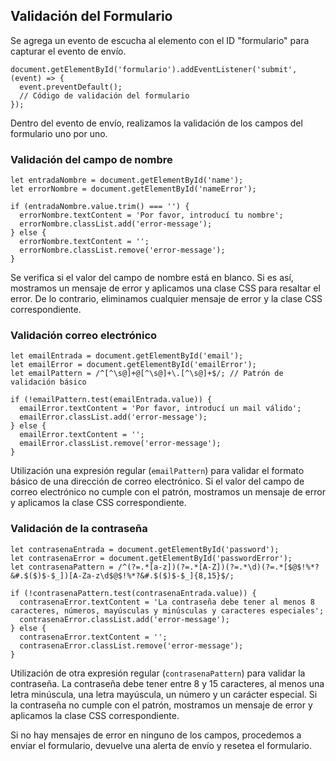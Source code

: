 ## Validación del Formulario

 Se agrega un evento de escucha al elemento con el ID "formulario" para capturar el evento de envío.

    document.getElementById('formulario').addEventListener('submit', (event) => {
      event.preventDefault();
      // Código de validación del formulario
    });

Dentro del evento de envío, realizamos la validación de los campos del formulario uno por uno.

### Validación del campo de nombre

    let entradaNombre = document.getElementById('name');
    let errorNombre = document.getElementById('nameError');
    
    if (entradaNombre.value.trim() === '') {
      errorNombre.textContent = 'Por favor, introducí tu nombre';
      errorNombre.classList.add('error-message');
    } else {
      errorNombre.textContent = '';
      errorNombre.classList.remove('error-message');
    }

Se verifica si el valor del campo de nombre está en blanco. Si es así, mostramos un mensaje de error y aplicamos una clase CSS para resaltar el error. De lo contrario, eliminamos cualquier mensaje de error y la clase CSS correspondiente.

### Validación correo electrónico

    let emailEntrada = document.getElementById('email');
    let emailError = document.getElementById('emailError');
    let emailPattern = /^[^\s@]+@[^\s@]+\.[^\s@]+$/; // Patrón de validación básico
    
    if (!emailPattern.test(emailEntrada.value)) {
      emailError.textContent = 'Por favor, introducí un mail válido';
      emailError.classList.add('error-message');
    } else {
      emailError.textContent = '';
      emailError.classList.remove('error-message');
    }

Utilización una expresión regular (`emailPattern`) para validar el formato básico de una dirección de correo electrónico. Si el valor del campo de correo electrónico no cumple con el patrón, mostramos un mensaje de error y aplicamos la clase CSS correspondiente.

### Validación de la contraseña

    let contrasenaEntrada = document.getElementById('password');
    let contrasenaError = document.getElementById('passwordError');
    let contrasenaPattern = /^(?=.*[a-z])(?=.*[A-Z])(?=.*\d)(?=.*[$@$!%*?&#.$($)$-$_])[A-Za-z\d$@$!%*?&#.$($)$-$_]{8,15}$/;
    
    if (!contrasenaPattern.test(contrasenaEntrada.value)) {
      contrasenaError.textContent = 'La contraseña debe tener al menos 8 caracteres, números, mayúsculas y minúsculas y caracteres especiales';
      contrasenaError.classList.add('error-message');
    } else {
      contrasenaError.textContent = '';
      contrasenaError.classList.remove('error-message');
    }

Utilización de otra expresión regular (`contrasenaPattern`) para validar la contraseña. La contraseña debe tener entre 8 y 15 caracteres, al menos una letra minúscula, una letra mayúscula, un número y un carácter especial. Si la contraseña no cumple con el patrón, mostramos un mensaje de error y aplicamos la clase CSS correspondiente.

Si no hay mensajes de error en ninguno de los campos, procedemos a enviar el formulario, devuelve una alerta de envío y resetea el formulario. 
